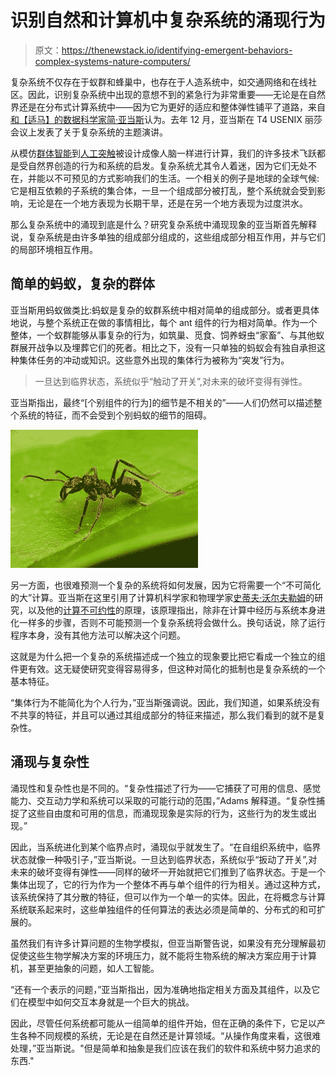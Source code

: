 # 识别自然和计算机中复杂系统的涌现行为

> 原文：<https://thenewstack.io/identifying-emergent-behaviors-complex-systems-nature-computers/>

复杂系统不仅存在于蚁群和蜂巢中，也存在于人造系统中，如交通网络和在线社区。因此，识别复杂系统中出现的意想不到的紧急行为非常重要——无论是在自然界还是在分布式计算系统中——因为它为更好的适应和整体弹性铺平了道路，来自[和【适马】的数据科学家](https://www.twosigma.com/)[简·亚当斯](https://github.com/thejunglejane)认为。去年 12 月，亚当斯在 T4 USENIX 丽莎会议上发表了关于复杂系统的主题演讲。

从模仿[群体智能](https://thenewstack.io/bee-inspired-autonomous-robots-improve-crop-yields/)到[人工突触](https://thenewstack.io/scientists-create-artificial-synapses-brain-like-computing/)被设计成像人脑一样进行计算，我们的许多技术飞跃都是受自然界创造的行为和系统的启发。复杂系统尤其令人着迷，因为它们无处不在，并能以不可预见的方式影响我们的生活。一个相关的例子是地球的全球气候:它是相互依赖的子系统的集合体，一旦一个组成部分被打乱，整个系统就会受到影响，无论是在一个地方表现为长期干旱，还是在另一个地方表现为过度洪水。

那么复杂系统中的涌现到底是什么？研究复杂系统中涌现现象的亚当斯首先解释说，复杂系统是由许多单独的组成部分组成的，这些组成部分相互作用，并与它们的局部环境相互作用。

## 简单的蚂蚁，复杂的群体

亚当斯用蚂蚁做类比:蚂蚁是复杂的蚁群系统中相对简单的组成部分。或者更具体地说，与整个系统正在做的事情相比，每个 ant 组件的行为相对简单。作为一个整体，一个蚁群能够从事复杂的行为，如筑巢、觅食、饲养蚜虫“家畜”、与其他蚁群展开战争以及埋葬它们的死者。相比之下，没有一只单独的蚂蚁会有独自承担这种集体任务的冲动或知识。这些意外出现的集体行为被称为“突发”行为。

> 一旦达到临界状态，系统似乎“触动了开关”,对未来的破坏变得有弹性。

亚当斯指出，最终“[个别组件的行为]的细节是不相关的”——人们仍然可以描述整个系统的特征，而不会受到个别蚂蚁的细节的阻碍。

![](img/a5587a112050503c3d93e7ac876dbf40.png)

另一方面，也很难预测一个复杂的系统将如何发展，因为它将需要一个“不可简化的大”计算。亚当斯在这里引用了计算机科学家和物理学家[史蒂夫·沃尔夫勒姆](http://www.stephenwolfram.com/)的研究，以及他的[计算不可约性](https://en.wikipedia.org/wiki/Computational_irreducibility)的原理，该原理指出，除非在计算中经历与系统本身进化一样多的步骤，否则不可能预测一个复杂系统将会做什么。换句话说，除了运行程序本身，没有其他方法可以解决这个问题。

这就是为什么把一个复杂的系统描述成一个独立的现象要比把它看成一个独立的组件更有效。这无疑使研究变得容易得多，但这种对简化的抵制也是复杂系统的一个基本特征。

“集体行为不能简化为个人行为，”亚当斯强调说。因此，我们知道，如果系统没有不共享的特征，并且可以通过其组成部分的特征来描述，那么我们看到的就不是复杂性。

## 涌现与复杂性

涌现性和复杂性也是不同的。“复杂性描述了行为——它捕获了可用的信息、感觉能力、交互动力学和系统可以采取的可能行动的范围，”Adams 解释道。“复杂性捕捉了这些自由度和可用的信息，而涌现现象是实际的行为，这些行为的发生或出现。”

因此，当系统进化到某个临界点时，涌现似乎就发生了。“在自组织系统中，临界状态就像一种吸引子，”亚当斯说。一旦达到临界状态，系统似乎“扳动了开关”,对未来的破坏变得有弹性——同样的破坏一开始就把它们推到了临界状态。于是一个集体出现了，它的行为作为一个整体不再与单个组件的行为相关。通过这种方式，该系统保持了其分散的特征，但可以作为一个单一的实体。因此，在将概念与计算系统联系起来时，这些单独组件的任何算法的表达必须是简单的、分布式的和可扩展的。

虽然我们有许多计算问题的生物学模拟，但亚当斯警告说，如果没有充分理解最初促使这些生物学解决方案的环境压力，就不能将生物系统的解决方案应用于计算机，甚至更抽象的问题，如人工智能。

“还有一个表示的问题，”亚当斯指出，因为准确地指定相关方面及其组件，以及它们在模型中如何交互本身就是一个巨大的挑战。

因此，尽管任何系统都可能从一组简单的组件开始，但在正确的条件下，它足以产生各种不同规模的系统，无论是在自然还是计算领域。“从操作角度来看，这很难处理，”亚当斯说。"但是简单和抽象是我们应该在我们的软件和系统中努力追求的东西."

<svg xmlns:xlink="http://www.w3.org/1999/xlink" viewBox="0 0 68 31" version="1.1"><title>Group</title> <desc>Created with Sketch.</desc></svg>
